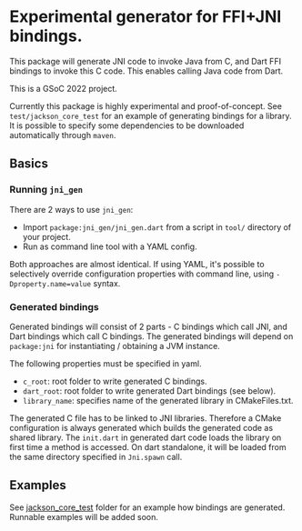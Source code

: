 # Experimental generator for FFI+JNI bindings.

This package will generate JNI code to invoke Java from C, and Dart FFI bindings to invoke this C code.
This enables calling Java code from Dart.

This is a GSoC 2022 project.

Currently this package is highly experimental and proof-of-concept. See `test/jackson_core_test` for an example of generating bindings for a library. It is possible to specify some dependencies to be downloaded automatically through `maven`.

## Basics
### Running `jni_gen`
There are 2 ways to use `jni_gen`:

* Import `package:jni_gen/jni_gen.dart` from a script in `tool/` directory of your project.
* Run as command line tool with a YAML config.

Both approaches are almost identical. If using YAML, it's possible to selectively override configuration properties with command line, using `-Dproperty.name=value` syntax.

### Generated bindings
Generated bindings will consist of 2 parts - C bindings which call JNI, and Dart bindings which call C bindings. The generated bindings will depend on `package:jni` for instantiating / obtaining a JVM instance.

The following properties must be specified in yaml.

* `c_root`: root folder to write generated C bindings.
* `dart_root`: root folder to write generated Dart bindings (see below).
* `library_name`: specifies name of the generated library in CMakeFiles.txt.

The generated C file has to be linked to JNI libraries. Therefore a CMake configuration is always generated which builds the generated code as shared library. The `init.dart` in generated dart code loads the library on first time a method is accessed. On dart standalone, it will be loaded from the same directory specified in `Jni.spawn` call.

## Examples
See [jackson_core_test](test/jackson_core_test) folder for an example how bindings are generated. Runnable examples will be added soon.
